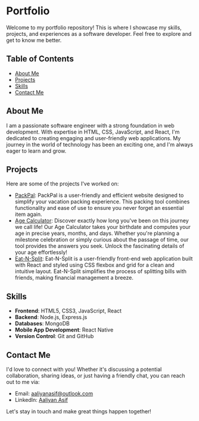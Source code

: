 # Portfolio

Welcome to my portfolio repository! This is where I showcase my skills, projects, and experiences as a software developer. Feel free to explore and get to know me better.

## Table of Contents
- [About Me](#about-me)
- [Projects](#projects)
- [Skills](#skills)
- [Contact Me](#contact-me)

## About Me
I am a passionate software engineer with a strong foundation in web development. With expertise in HTML, CSS, JavaScript, and React, I'm dedicated to creating engaging and user-friendly web applications. My journey in the world of technology has been an exciting one, and I'm always eager to learn and grow.

## Projects
Here are some of the projects I've worked on:
- [PackPal](https://aaliyanasif.github.io/PackPal/): PackPal is a user-friendly and efficient website designed to simplify your vacation packing experience. This packing tool combines functionality and ease of use to ensure you never forget an essential item again.
- [Age Calculator](https://aaliyanasif.github.io/age-calculator/): Discover exactly how long you've been on this journey we call life! Our Age Calculator takes your birthdate and computes your age in precise years, months, and days. Whether you're planning a milestone celebration or simply curious about the passage of time, our tool provides the answers you seek. Unlock the fascinating details of your age effortlessly!
- [Eat-N-Split](https://aaliyanasif.github.io/eat-n-split/s): Eat-N-Split is a user-friendly front-end web application built with React and styled using CSS flexbox and grid for a clean and intuitive layout. Eat-N-Split simplifies the process of splitting bills with friends, making financial management a breeze.

## Skills
- **Frontend**: HTML5, CSS3, JavaScript, React
- **Backend**: Node.js, Express.js
- **Databases**: MongoDB
- **Mobile App Development**: React Native
- **Version Control**: Git and GitHub

## Contact Me
I'd love to connect with you! Whether it's discussing a potential collaboration, sharing ideas, or just having a friendly chat, you can reach out to me via:
- Email: [aaliyanasif@outlook.com](mailto:aaliyanasif@outlook.com)
- LinkedIn: [Aaliyan Asif]([https://www.linkedin.com/in/your-profile/](https://www.linkedin.com/in/aaliyan-asif-67b090271/))

Let's stay in touch and make great things happen together!

